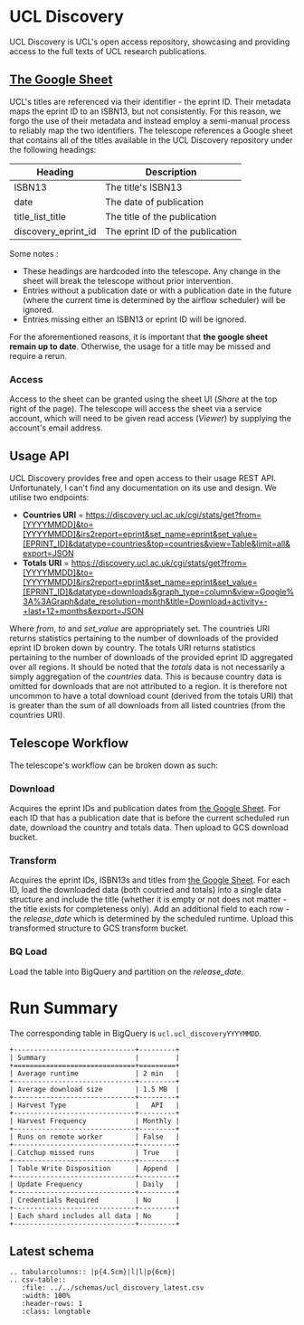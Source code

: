 # UCL Discovery

UCL Discovery is UCL's open access repository, showcasing and providing access to the full texts of UCL research publications.

## [The Google Sheet](https://docs.google.com/spreadsheets/d/1YqU8m3xY4QvjmUhx215VtWr-HZ7NEAOHjYMEMEkN89A/edit#gid=614610019)
UCL's titles are referenced via their identifier - the eprint ID. Their metadata maps the eprint ID to an ISBN13, but not consistently. For this reason, we forgo the use of their metadata and instead employ a semi-manual process to reliably map the two identifiers. 
The telescope references a Google sheet that contains all of the titles available in the UCL Discovery repository under the following headings: 

| Heading             | Description                      |
| ------------------- | -------------------------------- |
| ISBN13              | The title's ISBN13               |
| date                | The date of publication          |
| title_list_title    | The title of the publication     |
| discovery_eprint_id | The eprint ID of the publication |

Some notes :
- These headings are hardcoded into the telescope. Any change in the sheet will break the telescope without prior intervention.
- Entries without a publication date or with a publication date in the future (where the current time is determined by the airflow scheduler) will be ignored.
- Entries missing either an ISBN13 or eprint ID will be ignored.

For the aforementioned reasons, it is important that **the google sheet remain up to date**. Otherwise, the usage for a title may be missed and require a rerun.

### Access
Access to the sheet can be granted using the sheet UI (*Share* at the top right of the page). The telescope will access the sheet via a service account, which will need to be given read access (*Viewer*) by supplying the account's email address.

## Usage API
UCL Discovery provides free and open access to their usage REST API. Unfortunately, I can't find any documentation on its use and design. We utilise two endpoints:
- **Countries URI** = https://discovery.ucl.ac.uk/cgi/stats/get?from=[YYYYMMDD]&to=[YYYYMMDD]&irs2report=eprint&set_name=eprint&set_value=[EPRINT_ID]&datatype=countries&top=countries&view=Table&limit=all&export=JSON
- **Totals URI** = https://discovery.ucl.ac.uk/cgi/stats/get?from=[YYYYMMDD]&to=[YYYYMMDD]&irs2report=eprint&set_name=eprint&set_value=[EPRINT_ID]&datatype=downloads&graph_type=column&view=Google%3A%3AGraph&date_resolution=month&title=Download+activity+-+last+12+months&export=JSON

Where *from*, *to* and *set_value* are appropriately set.
The countries URI returns statistics pertaining to the number of downloads of the provided eprint ID broken down by country.
The totals URI returns statistics pertaining to the number of downloads of the provided eprint ID aggregated over all regions.
It should be noted that the *totals* data is not necessarily a simply aggregation of the *countries* data. This is because country data is omitted for downloads that are not attributed to a region. It is therefore not uncommon to have a total download count (derived from the totals URI) that is greater than the sum of all downloads from all listed countries (from the countries URI).

## Telescope Workflow
The telescope's workflow can be broken down as such:

### Download
Acquires the eprint IDs and publication dates from [the Google Sheet](#the-google-sheet). For each ID that has a publication date that is before the current scheduled run date, download the country and totals data. Then upload to GCS download bucket.

### Transform
Acquires the eprint IDs, ISBN13s and titles from [the Google Sheet](#the-google-sheet). For each ID, load the downloaded data (both coutried and totals) into a single data structure and include the title (whether it is empty or not does not matter - the title exists for completeness only). Add an additional field to each row - the *release_date* which is determined by the scheduled runtime. Upload this transformed structure to GCS transform bucket.

### BQ Load
Load the table into BigQuery and partition on the *release_date*.


# Run Summary

The corresponding table in BigQuery is `ucl.ucl_discoveryYYYYMMDD`. 

```eval_rst
+------------------------------+---------+
| Summary                      |         |
+==============================+=========+
| Average runtime              | 2 min   |
+------------------------------+---------+
| Average download size        | 1.5 MB  |
+------------------------------+---------+
| Harvest Type                 |   API   |
+------------------------------+---------+
| Harvest Frequency            | Monthly |
+------------------------------+---------+
| Runs on remote worker        | False   |
+------------------------------+---------+
| Catchup missed runs          | True    |
+------------------------------+---------+
| Table Write Disposition      | Append  |
+------------------------------+---------+
| Update Frequency             | Daily   |
+------------------------------+---------+
| Credentials Required         | No      |
+------------------------------+---------+
| Each shard includes all data | No      |
+------------------------------+---------+
```

## Latest schema
``` eval_rst
.. tabularcolumns:: |p{4.5cm}|l|l|p{6cm}| 
.. csv-table::
   :file: ../../schemas/ucl_discovery_latest.csv
   :width: 100%
   :header-rows: 1
   :class: longtable
```